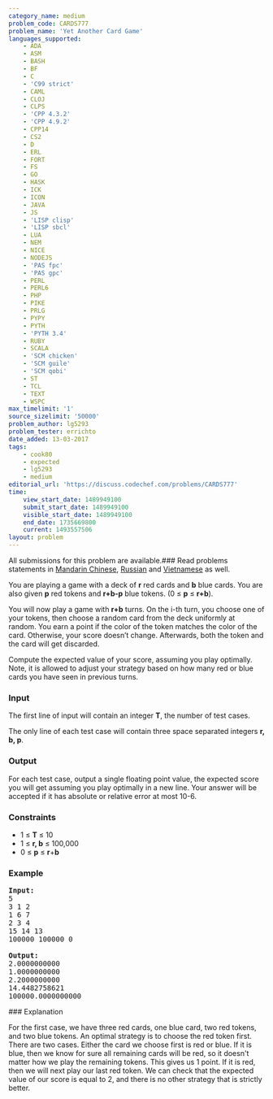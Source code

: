 ```yaml
---
category_name: medium
problem_code: CARDS777
problem_name: 'Yet Another Card Game'
languages_supported:
    - ADA
    - ASM
    - BASH
    - BF
    - C
    - 'C99 strict'
    - CAML
    - CLOJ
    - CLPS
    - 'CPP 4.3.2'
    - 'CPP 4.9.2'
    - CPP14
    - CS2
    - D
    - ERL
    - FORT
    - FS
    - GO
    - HASK
    - ICK
    - ICON
    - JAVA
    - JS
    - 'LISP clisp'
    - 'LISP sbcl'
    - LUA
    - NEM
    - NICE
    - NODEJS
    - 'PAS fpc'
    - 'PAS gpc'
    - PERL
    - PERL6
    - PHP
    - PIKE
    - PRLG
    - PYPY
    - PYTH
    - 'PYTH 3.4'
    - RUBY
    - SCALA
    - 'SCM chicken'
    - 'SCM guile'
    - 'SCM qobi'
    - ST
    - TCL
    - TEXT
    - WSPC
max_timelimit: '1'
source_sizelimit: '50000'
problem_author: lg5293
problem_tester: errichto
date_added: 13-03-2017
tags:
    - cook80
    - expected
    - lg5293
    - medium
editorial_url: 'https://discuss.codechef.com/problems/CARDS777'
time:
    view_start_date: 1489949100
    submit_start_date: 1489949100
    visible_start_date: 1489949100
    end_date: 1735669800
    current: 1493557506
layout: problem
---
```

All submissions for this problem are available.###  Read problems statements in [Mandarin Chinese](http://www.codechef.com/download/translated/COOK80/mandarin/CARDS777.pdf), [Russian](http://www.codechef.com/download/translated/COOK80/russian/CARDS777.pdf) and [Vietnamese](http://www.codechef.com/download/translated/COOK80/vietnamese/CARDS777.pdf) as well.

You are playing a game with a deck of **r** red cards and **b** blue cards. You are also given **p** red tokens and **r+b-p** blue tokens. (0 ≤ **p** ≤ **r+b**).

You will now play a game with **r+b** turns. On the i-th turn, you choose one of your tokens, then choose a random card from the deck uniformly at random. You earn a point if the color of the token matches the color of the card. Otherwise, your score doesn’t change. Afterwards, both the token and the card will get discarded.

Compute the expected value of your score, assuming you play optimally. Note, it is allowed to adjust your strategy based on how many red or blue cards you have seen in previous turns.

### Input

The first line of input will contain an integer **T**, the number of test cases.

The only line of each test case will contain three space separated integers **r, b, p**.

### Output

For each test case, output a single floating point value, the expected score you will get assuming you play optimally in a new line. Your answer will be accepted if it has absolute or relative error at most 10-6.

### Constraints

- 1 ≤ **T** ≤ 10
- 1 ≤ **r, b** ≤ 100,000
- 0 ≤ **p** ≤ **r**+**b**

### Example

<pre>
<b>Input:</b>
5
3 1 2
1 6 7
2 3 4
15 14 13
100000 100000 0

<b>Output:</b>
2.0000000000
1.0000000000
2.2000000000
14.4482758621
100000.0000000000
</pre>### Explanation

For the first case, we have three red cards, one blue card, two red tokens, and two blue tokens. An optimal strategy is to choose the red token first. There are two cases. Either the card we choose first is red or blue. If it is blue, then we know for sure all remaining cards will be red, so it doesn't matter how we play the remaining tokens. This gives us 1 point. If it is red, then we will next play our last red token. We can check that the expected value of our score is equal to 2, and there is no other strategy that is strictly better.
